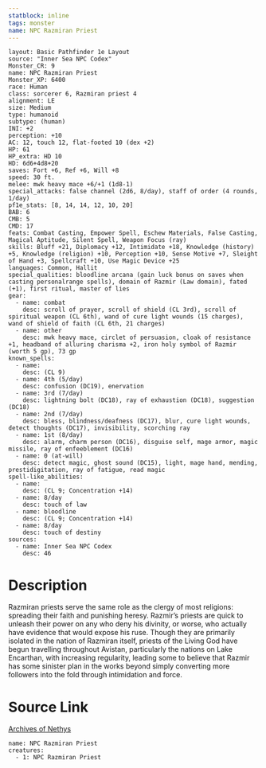```yaml
---
statblock: inline
tags: monster
name: NPC Razmiran Priest
---
```

```statblock
layout: Basic Pathfinder 1e Layout
source: "Inner Sea NPC Codex"
Monster_CR: 9
name: NPC Razmiran Priest
Monster_XP: 6400
race: Human
class: sorcerer 6, Razmiran priest 4
alignment: LE
size: Medium
type: humanoid
subtype: (human)
INI: +2
perception: +10
AC: 12, touch 12, flat-footed 10 (dex +2)
HP: 61
HP_extra: HD 10
HD: 6d6+4d8+20
saves: Fort +6, Ref +6, Will +8
speed: 30 ft.
melee: mwk heavy mace +6/+1 (1d8-1)
special_attacks: false channel (2d6, 8/day), staff of order (4 rounds, 1/day)
pf1e_stats: [8, 14, 14, 12, 10, 20]
BAB: 6
CMB: 5
CMD: 17
feats: Combat Casting, Empower Spell, Eschew Materials, False Casting, Magical Aptitude, Silent Spell, Weapon Focus (ray)
skills: Bluff +21, Diplomacy +12, Intimidate +18, Knowledge (history) +5, Knowledge (religion) +10, Perception +10, Sense Motive +7, Sleight of Hand +3, Spellcraft +10, Use Magic Device +25
languages: Common, Hallit
special_qualities: bloodline arcana (gain luck bonus on saves when casting personalrange spells), domain of Razmir (Law domain), fated (+1), first ritual, master of lies
gear:
  - name: combat
    desc: scroll of prayer, scroll of shield (CL 3rd), scroll of spiritual weapon (CL 6th), wand of cure light wounds (15 charges), wand of shield of faith (CL 6th, 21 charges)
  - name: other
    desc: mwk heavy mace, circlet of persuasion, cloak of resistance +1, headband of alluring charisma +2, iron holy symbol of Razmir (worth 5 gp), 73 gp
known_spells:
  - name:
    desc: (CL 9)
  - name: 4th (5/day)
    desc: confusion (DC19), enervation
  - name: 3rd (7/day)
    desc: lightning bolt (DC18), ray of exhaustion (DC18), suggestion (DC18)
  - name: 2nd (7/day)
    desc: bless, blindness/deafness (DC17), blur, cure light wounds, detect thoughts (DC17), invisibility, scorching ray
  - name: 1st (8/day)
    desc: alarm, charm person (DC16), disguise self, mage armor, magic missile, ray of enfeeblement (DC16)
  - name: 0 (at-will)
    desc: detect magic, ghost sound (DC15), light, mage hand, mending, prestidigitation, ray of fatigue, read magic
spell-like_abilities:
  - name:
    desc: (CL 9; Concentration +14)
  - name: 8/day
    desc: touch of law
  - name: bloodline
    desc: (CL 9; Concentration +14)
  - name: 8/day
    desc: touch of destiny
sources:
  - name: Inner Sea NPC Codex
    desc: 46
```
# Description
Razmiran priests serve the same role as the clergy of most religions: spreading their faith and punishing heresy. Razmir’s priests are quick to unleash their power on any who deny his divinity, or worse, who actually have evidence that would expose his ruse. Though they are primarily isolated in the nation of Razmiran itself, priests of the Living God have begun travelling throughout Avistan, particularly the nations on Lake Encarthan, with increasing regularity, leading some to believe that Razmir has some sinister plan in the works beyond simply converting more followers into the fold through intimidation and force.
# Source Link
[Archives of Nethys](https://aonprd.com/NPCDisplay.aspx?ItemName=Razmiran%20Priest)
```encounter-table
name: NPC Razmiran Priest
creatures:
  - 1: NPC Razmiran Priest
```
